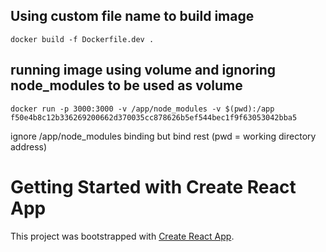 ## Using custom file name to build image

```
docker build -f Dockerfile.dev .
```

## running image using volume and ignoring node_modules to be used as volume

```
docker run -p 3000:3000 -v /app/node_modules -v $(pwd):/app f50e4b8c12b336269200662d370035cc878626b5ef544bec1f9f63053042bba5
```

ignore /app/node_modules binding but bind rest (pwd = working directory address)

# Getting Started with Create React App

This project was bootstrapped with [Create React App](https://github.com/facebook/create-react-app).
